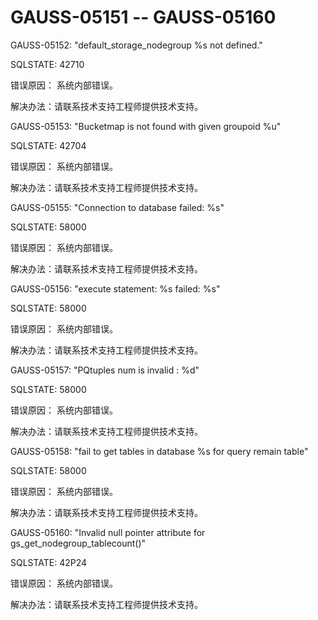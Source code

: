 # GAUSS-05151 -- GAUSS-05160<a name="ZH-CN_TOPIC_0000001162898756"></a>

GAUSS-05152: "default\_storage\_nodegroup %s not defined."

SQLSTATE: 42710

错误原因： 系统内部错误。

解决办法：请联系技术支持工程师提供技术支持。

GAUSS-05153: "Bucketmap is not found with given groupoid %u"

SQLSTATE: 42704

错误原因： 系统内部错误。

解决办法：请联系技术支持工程师提供技术支持。

GAUSS-05155: "Connection to database failed: %s"

SQLSTATE: 58000

错误原因： 系统内部错误。

解决办法：请联系技术支持工程师提供技术支持。

GAUSS-05156: "execute statement: %s failed: %s"

SQLSTATE: 58000

错误原因： 系统内部错误。

解决办法：请联系技术支持工程师提供技术支持。

GAUSS-05157: "PQtuples num is invalid : %d"

SQLSTATE: 58000

错误原因： 系统内部错误。

解决办法：请联系技术支持工程师提供技术支持。

GAUSS-05158: "fail to get tables in database %s for query remain table"

SQLSTATE: 58000

错误原因： 系统内部错误。

解决办法：请联系技术支持工程师提供技术支持。

GAUSS-05160: "Invalid null pointer attribute for gs\_get\_nodegroup\_tablecount\(\)"

SQLSTATE: 42P24

错误原因： 系统内部错误。

解决办法：请联系技术支持工程师提供技术支持。

